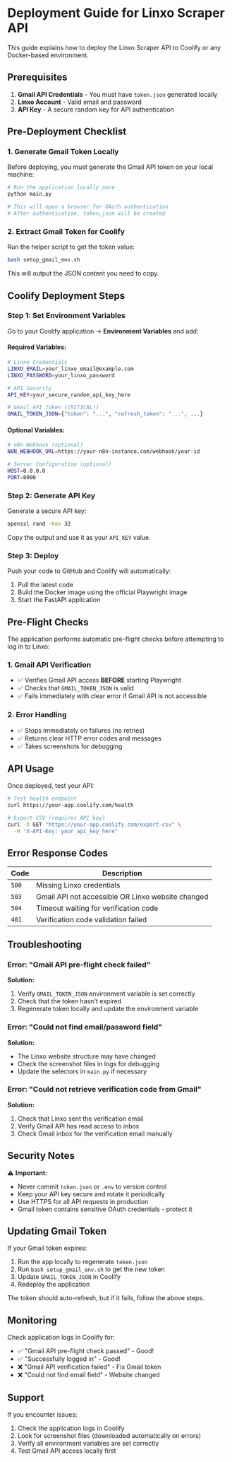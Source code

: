 # Deployment Guide for Linxo Scraper API

This guide explains how to deploy the Linxo Scraper API to Coolify or any Docker-based environment.

## Prerequisites

1. **Gmail API Credentials** - You must have `token.json` generated locally
2. **Linxo Account** - Valid email and password
3. **API Key** - A secure random key for API authentication

## Pre-Deployment Checklist

### 1. Generate Gmail Token Locally

Before deploying, you must generate the Gmail API token on your local machine:

```bash
# Run the application locally once
python main.py

# This will open a browser for OAuth authentication
# After authentication, token.json will be created
```

### 2. Extract Gmail Token for Coolify

Run the helper script to get the token value:

```bash
bash setup_gmail_env.sh
```

This will output the JSON content you need to copy.

## Coolify Deployment Steps

### Step 1: Set Environment Variables

Go to your Coolify application → **Environment Variables** and add:

#### Required Variables:

```bash
# Linxo Credentials
LINXO_EMAIL=your_linxo_email@example.com
LINXO_PASSWORD=your_linxo_password

# API Security
API_KEY=your_secure_random_api_key_here

# Gmail API Token (CRITICAL!)
GMAIL_TOKEN_JSON={"token": "...", "refresh_token": "...", ...}
```

#### Optional Variables:

```bash
# n8n Webhook (optional)
N8N_WEBHOOK_URL=https://your-n8n-instance.com/webhook/your-id

# Server Configuration (optional)
HOST=0.0.0.0
PORT=8000
```

### Step 2: Generate API Key

Generate a secure API key:

```bash
openssl rand -hex 32
```

Copy the output and use it as your `API_KEY` value.

### Step 3: Deploy

Push your code to GitHub and Coolify will automatically:
1. Pull the latest code
2. Build the Docker image using the official Playwright image
3. Start the FastAPI application

## Pre-Flight Checks

The application performs automatic pre-flight checks before attempting to log in to Linxo:

### 1. Gmail API Verification
- ✅ Verifies Gmail API access **BEFORE** starting Playwright
- ✅ Checks that `GMAIL_TOKEN_JSON` is valid
- ✅ Fails immediately with clear error if Gmail API is not accessible

### 2. Error Handling
- ✅ Stops immediately on failures (no retries)
- ✅ Returns clear HTTP error codes and messages
- ✅ Takes screenshots for debugging

## API Usage

Once deployed, test your API:

```bash
# Test health endpoint
curl https://your-app.coolify.com/health

# Export CSV (requires API key)
curl -X GET "https://your-app.coolify.com/export-csv" \
  -H "X-API-Key: your_api_key_here"
```

## Error Response Codes

| Code | Description |
|------|-------------|
| `500` | Missing Linxo credentials |
| `503` | Gmail API not accessible OR Linxo website changed |
| `504` | Timeout waiting for verification code |
| `401` | Verification code validation failed |

## Troubleshooting

### Error: "Gmail API pre-flight check failed"

**Solution:**
1. Verify `GMAIL_TOKEN_JSON` environment variable is set correctly
2. Check that the token hasn't expired
3. Regenerate token locally and update the environment variable

### Error: "Could not find email/password field"

**Solution:**
- The Linxo website structure may have changed
- Check the screenshot files in logs for debugging
- Update the selectors in `main.py` if necessary

### Error: "Could not retrieve verification code from Gmail"

**Solution:**
1. Check that Linxo sent the verification email
2. Verify Gmail API has read access to inbox
3. Check Gmail inbox for the verification email manually

## Security Notes

⚠️ **Important:**
- Never commit `token.json` or `.env` to version control
- Keep your API key secure and rotate it periodically
- Use HTTPS for all API requests in production
- Gmail token contains sensitive OAuth credentials - protect it

## Updating Gmail Token

If your Gmail token expires:

1. Run the app locally to regenerate `token.json`
2. Run `bash setup_gmail_env.sh` to get the new token
3. Update `GMAIL_TOKEN_JSON` in Coolify
4. Redeploy the application

The token should auto-refresh, but if it fails, follow the above steps.

## Monitoring

Check application logs in Coolify for:
- ✅ "Gmail API pre-flight check passed" - Good!
- ✅ "Successfully logged in" - Good!
- ❌ "Gmail API verification failed" - Fix Gmail token
- ❌ "Could not find email field" - Website changed

## Support

If you encounter issues:
1. Check the application logs in Coolify
2. Look for screenshot files (downloaded automatically on errors)
3. Verify all environment variables are set correctly
4. Test Gmail API access locally first
